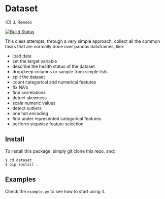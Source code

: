 # Dataset
(C) J. Renero

[![Build Status](https://travis-ci.org/renero/dataset.svg?branch=master)](https://travis-ci.org/renero/dataset)

This class attempts, through a very simple approach, collect all the common 
tasks that are normally done over pandas dataframes, like:

- load data
- set the target variable
- describe the health status of the dataset
- drop/keep columns or sample from simple lists
- split the dataset
- count categorical and numerical features
- fix NA's
- find correlations
- detect skewness
- scale numeric values
- detect outliers
- one hot encoding
- find under represented categorical features
- perform stepwise feature selection

## Install

To install this package, simply git clone this repo, and:

    $ cd dataset
    $ pip install .
    
## Examples

Check the `example.py` to see how to start using it.
